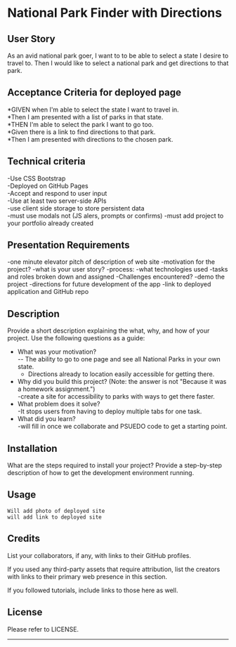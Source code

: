 # National Park Finder with Directions

## User Story

As an avid national park goer, I want to to be able to select a state I desire to travel to. Then I would like to select a national park and get directions to that park.

## Acceptance Criteria for deployed page

*GIVEN when I'm able to select the state I want to travel in.  
*Then I am presented with a list of parks in that state.  
*THEN I'm able to select the park I want to go too.  
*Given there is a link to find directions to that park.  
\*Then I am presented with directions to the chosen park.

## Technical criteria

-Use CSS Bootstrap  
-Deployed on GitHub Pages  
-Accept and respond to user input  
-Use at least two server-side APIs  
-use client side storage to store persistent data  
-must use modals not (JS alers, prompts or confirms)
-must add project to your portfolio already created

## Presentation Requirements

-one minute elevator pitch of description of web site
-motivation for the project?
-what is your user story?
-process:
-what technologies used
-tasks and roles broken down and assigned
-Challenges encountered?
-demo the project
-directions for future development of the app
-link to deployed application and GitHub repo

## Description

Provide a short description explaining the what, why, and how of your project. Use the following questions as a guide:

- What was your motivation?  
   -- The ability to go to one page and see all National Parks in your own state.
  - Directions already to location easily accessible for getting there.
- Why did you build this project? (Note: the answer is not "Because it was a homework assignment.")  
   -create a site for accessibility to parks with ways to get there faster.
- What problem does it solve?  
   -It stops users from having to deploy multiple tabs for one task.
- What did you learn?  
   -will fill in once we collaborate and PSUEDO code to get a starting point.

## Installation

What are the steps required to install your project? Provide a step-by-step description of how to get the development environment running.

## Usage

    Will add photo of deployed site
    will add link to deployed site

## Credits

List your collaborators, if any, with links to their GitHub profiles.

If you used any third-party assets that require attribution, list the creators with links to their primary web presence in this section.

If you followed tutorials, include links to those here as well.

## License

Please refer to LICENSE.

---
